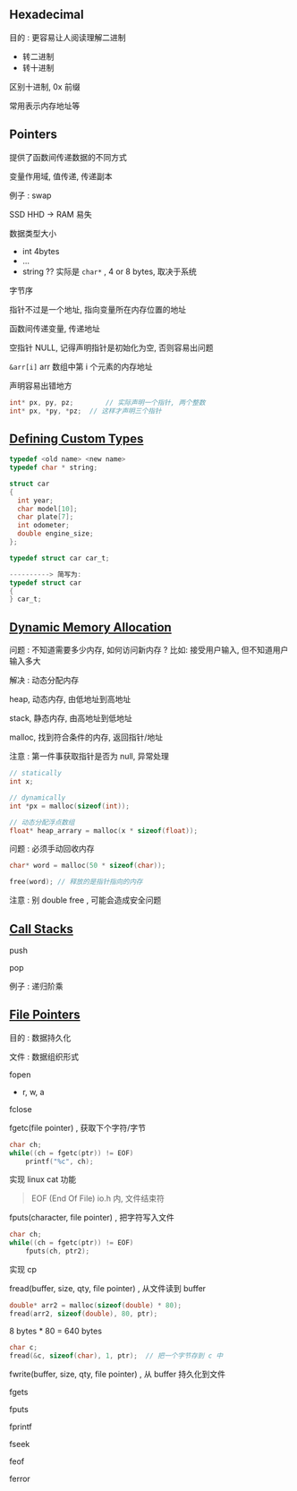 ## Hexadecimal

目的 : 更容易让人阅读理解二进制

- 转二进制
- 转十进制

区别十进制, 0x 前缀

常用表示内存地址等

## Pointers

提供了函数间传递数据的不同方式

变量作用域, 值传递, 传递副本

例子 : swap

SSD HHD -> RAM 易失



数据类型大小

- int 4bytes
- ...
- string ?? 实际是 `char*` , 4 or 8 bytes, 取决于系统



字节序

指针不过是一个地址, 指向变量所在内存位置的地址

函数间传递变量, 传递地址

空指针 NULL, 记得声明指针是初始化为空, 否则容易出问题

`&arr[i]` arr 数组中第 i 个元素的内存地址



声明容易出错地方

```c
int* px, py, pz;		// 实际声明一个指针, 两个整数
int* px, *py, *pz; 	// 这样才声明三个指针
```



## [Defining Custom Types](https://cs50.harvard.edu/x/2024/shorts/defining_custom_types/#defining-custom-types)

```c
typedef <old name> <new name>
typedef char * string;
```



```c
struct car
{
  int year;
  char model[10];
  char plate[7];
  int odometer;
  double engine_size;
};

typedef struct car car_t;

----------> 简写为:
typedef struct car
{
} car_t;
```



## [Dynamic Memory Allocation](https://cs50.harvard.edu/x/2024/shorts/dynamic_memory_allocation/#dynamic-memory-allocation)

问题 : 不知道需要多少内存, 如何访问新内存 ? 比如: 接受用户输入, 但不知道用户输入多大

解决 : 动态分配内存



heap, 动态内存, 由低地址到高地址

stack, 静态内存, 由高地址到低地址



malloc, 找到符合条件的内存, 返回指针/地址

注意 : 第一件事获取指针是否为 null, 异常处理



```c
// statically
int x;

// dynamically
int *px = malloc(sizeof(int));
```



```c
// 动态分配浮点数组
float* heap_arrary = malloc(x * sizeof(float));
```



问题 : 必须手动回收内存

```c
char* word = malloc(50 * sizeof(char));

free(word); // 释放的是指针指向的内存
```

注意 : 别 double free , 可能会造成安全问题



## [Call Stacks](https://cs50.harvard.edu/x/2024/shorts/call_stacks/#call-stacks)

push

pop

例子 : 递归阶乘



## [File Pointers](https://cs50.harvard.edu/x/2024/shorts/file_pointers/#file-pointers)

目的 : 数据持久化

文件 : 数据组织形式



fopen

- r, w, a

fclose



fgetc(file pointer) , 获取下个字符/字节

```c
char ch;
while((ch = fgetc(ptr)) != EOF)
	printf("%c", ch);
```

实现 linux cat 功能

> EOF (End Of File)  io.h 内, 文件结束符

fputs(character, file pointer) , 把字符写入文件

```c
char ch;
while((ch = fgetc(ptr)) != EOF)
  	fputs(ch, ptr2);
```

实现 cp



fread(buffer, size, qty, file pointer) , 从文件读到 buffer

```c
double* arr2 = malloc(sizeof(double) * 80);
fread(arr2, sizeof(double), 80, ptr);
```

8 bytes * 80 = 640 bytes

```c
char c;
fread(&c, sizeof(char), 1, ptr);  // 把一个字节存到 c 中
```





fwrite(buffer, size, qty, file pointer) , 从 buffer 持久化到文件



fgets

fputs

fprintf

fseek

feof

ferror